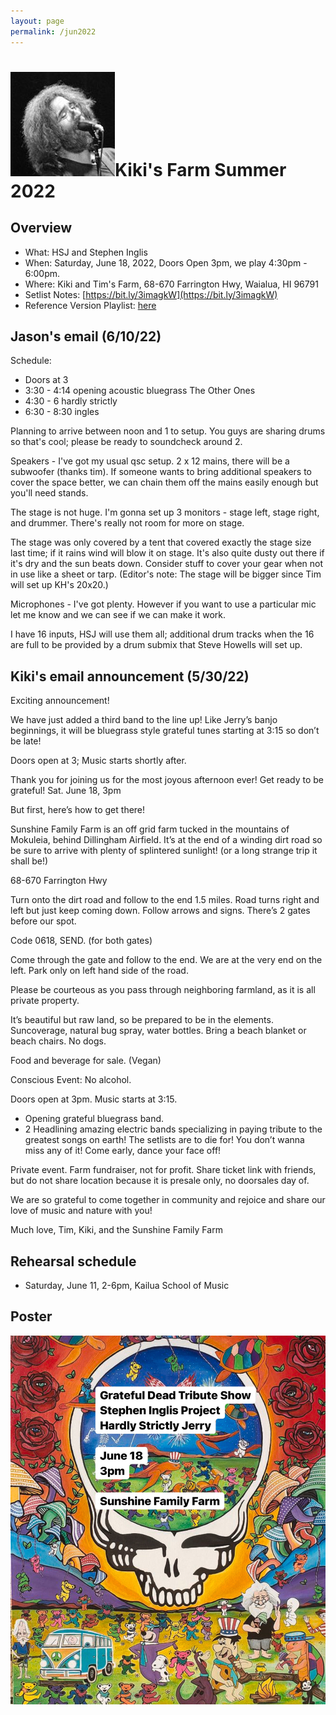 ```yaml
---
layout: page
permalink: /jun2022
---
```


<h1><img class="ui avatar image" src="/images/jerryavatar.jpg">Kiki's Farm Summer 2022</h1>

## Overview

* What: HSJ and Stephen Inglis
* When: Saturday, June 18, 2022, Doors Open 3pm, we play 4:30pm - 6:00pm.
* Where: Kiki and Tim's Farm, 68-670 Farrington Hwy, Waialua, HI 96791
* Setlist Notes: [https://bit.ly/3imagkW](https://bit.ly/3imagkW)
* Reference Version Playlist: [here](https://www.youtube.com/playlist?list=PLm1Z0_hDi6TgaCIpreeFgUEGIkzEm-ecw)

## Jason's email (6/10/22)

Schedule:
* Doors at 3
* 3:30 - 4:14 opening acoustic bluegrass The Other Ones
* 4:30 - 6  hardly strictly
* 6:30 - 8:30 ingles

Planning to arrive between noon and 1 to setup.   You guys are sharing drums so that's cool; please be ready to soundcheck around 2.

Speakers - I've got my usual qsc setup.  2 x 12 mains, there will be a subwoofer (thanks tim).  If someone wants to bring additional speakers to cover the space better, we can chain them off the mains easily enough but you'll need stands.

The stage is not huge.   I'm gonna set up 3 monitors - stage left, stage right, and drummer.  There's really not room for more on stage.

The stage was only covered by a tent that covered exactly the stage size last time; if it rains wind will blow it on stage.  It's also quite dusty out there if it's dry and the sun beats down.  Consider stuff to cover your gear when not in use like a sheet or tarp. (Editor's note: The stage will be bigger since Tim will set up KH's 20x20.)

Microphones - I've got plenty.  However if you want to use a particular mic let me know and we can see if we can make it work.

I have 16 inputs, HSJ will use them all; additional drum tracks when the 16 are full to be provided by a drum submix that Steve Howells will set up.

## Kiki's email announcement (5/30/22)

Exciting announcement!

We have just added a third band to the line up! Like Jerry’s banjo beginnings, it will be bluegrass style grateful tunes starting at 3:15 so don’t be late!

Doors open at 3; Music starts shortly after.

Thank you for joining us for the most joyous afternoon ever! Get ready to be grateful!  Sat. June 18, 3pm

But first, here’s how to get there!

Sunshine Family Farm is an off grid farm tucked in the mountains of Mokuleia, behind Dillingham Airfield.
It’s at the end of a winding dirt road so be sure to arrive with plenty of splintered sunlight! (or a long strange trip it shall be!)

68-670 Farrington Hwy

Turn onto the dirt road and follow to the end 1.5 miles. Road turns right and left but just keep coming down. Follow arrows and signs. There’s 2 gates before our spot.

Code 0618, SEND.  (for both gates)

Come through the gate and follow to the end. We are at the very end on the left. Park only on left hand side of the road.

Please be courteous as you pass through neighboring farmland, as it is all private property.

It’s beautiful but raw land, so be prepared to be in the elements. Suncoverage, natural bug spray, water bottles. Bring a beach blanket or beach chairs. No dogs.

Food and beverage for sale. (Vegan)

Conscious Event: No alcohol.

Doors open at 3pm. Music starts at 3:15. 
  * Opening grateful bluegrass band. 
  * 2 Headlining amazing electric bands specializing in paying tribute to the greatest songs on earth! The setlists are to die for! You don’t wanna miss any of it!  Come early, dance your face off!

Private event. Farm fundraiser, not for profit. Share ticket link with friends, but do not share location because it is presale only, no doorsales day of.

We are so grateful to come together in community and rejoice and share our love of music and nature with you!

Much love, Tim, Kiki, and the Sunshine Family Farm

## Rehearsal schedule

 * Saturday, June 11, 2-6pm, Kailua School of Music

## Poster

<img class="ui centered fluid image" src="/images/hsj-jun-2022.png">
